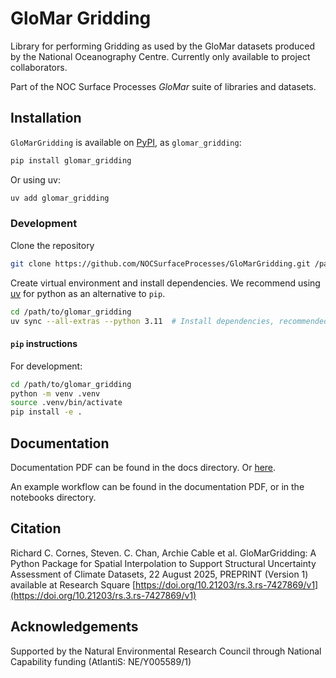 # GloMar Gridding

Library for performing Gridding as used by the GloMar datasets produced by the National Oceanography
Centre. Currently only available to project collaborators.

Part of the NOC Surface Processes _GloMar_ suite of libraries and datasets.

## Installation

`GloMarGridding` is available on [PyPI](https://pypi.org/project/glomar_gridding/), as
`glomar_gridding`:

```bash
pip install glomar_gridding
```

Or using uv:

```bash
uv add glomar_gridding
```

### Development

Clone the repository

```bash
git clone https://github.com/NOCSurfaceProcesses/GloMarGridding.git /path/to/glomar_gridding
```

Create virtual environment and install dependencies. We recommend using
[uv](https://docs.astral.sh/uv/) for python as an alternative to `pip`.

```bash
cd /path/to/glomar_gridding
uv sync --all-extras --python 3.11  # Install dependencies, recommended python version
```

#### `pip` instructions

For development:

```bash
cd /path/to/glomar_gridding
python -m venv .venv
source .venv/bin/activate
pip install -e .
```

## Documentation

Documentation PDF can be found in the docs directory. Or
[here](https://github.com/NOCSurfaceProcesses/GloMarGridding/blob/main/docs/Documentation.pdf).

An example workflow can be found in the documentation PDF, or in the notebooks directory.

## Citation

Richard C. Cornes, Steven. C. Chan, Archie Cable et al. GloMarGridding: A Python Package for Spatial
Interpolation to Support Structural Uncertainty Assessment of Climate Datasets, 22 August 2025,
PREPRINT (Version 1) available at Research Square
[https://doi.org/10.21203/rs.3.rs-7427869/v1](https://doi.org/10.21203/rs.3.rs-7427869/v1)

## Acknowledgements

Supported by the Natural Environmental Research Council through National Capability funding
(AtlantiS: NE/Y005589/1)
